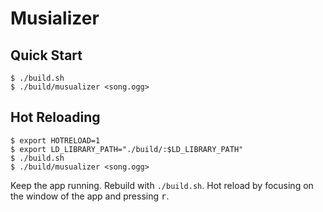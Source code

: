 # Musializer

## Quick Start

```console
$ ./build.sh
$ ./build/musualizer <song.ogg>
```

## Hot Reloading

```console
$ export HOTRELOAD=1
$ export LD_LIBRARY_PATH="./build/:$LD_LIBRARY_PATH"
$ ./build.sh
$ ./build/musualizer <song.ogg>
```

Keep the app running. Rebuild with `./build.sh`. Hot reload by focusing on the window of the app and pressing <kbd>r</kbd>.

